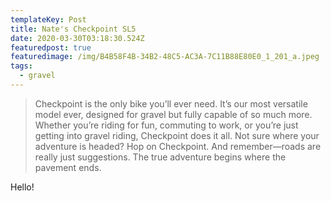 ```yaml
---
templateKey: Post
title: Nate's Checkpoint SL5
date: 2020-03-30T03:18:30.524Z
featuredpost: true
featuredimage: /img/B4B58F4B-34B2-48C5-AC3A-7C11B88E80E0_1_201_a.jpeg
tags:
  - gravel
---
```

> Checkpoint is the only bike you’ll ever need. It’s our most versatile model ever, designed for gravel but fully capable of so much more. Whether you’re riding for fun, commuting to work, or you’re just getting into gravel riding, Checkpoint does it all. Not sure where your adventure is headed? Hop on Checkpoint. And remember—roads are really just suggestions. The true adventure begins where the pavement ends.

Hello!
